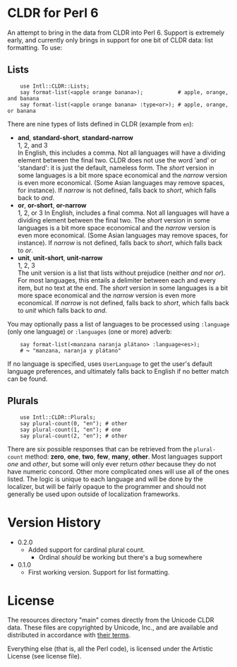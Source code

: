 # CLDR for Perl 6

An attempt to bring in the data from CLDR into Perl 6.  Support is extremely
early, and currently only brings in support for one bit of CLDR data:
list formatting.   To use:

## Lists

```perl6
    use Intl::CLDR::Lists;
    say format-list(<apple orange banana>);           # apple, orange, and banana
    say format-list(<apple orange banana> :type<or>); # apple, orange, or banana
```

There are nine types of lists defined in CLDR (example from `en`):

  * **and**, **standard-short**, **standard-narrow**   
  1, 2, and 3  
  In English, this includes a comma.  Not all languages will have a dividing element
  between the final two.  CLDR does not use the word 'and' or 'standard': it is
  just the default, nameless form.  The *short* version in some languages
  is a bit more space economical and the *narrow* version is even more
  economical.  (Some Asian languages may remove spaces, for instance).  If
  *narrow* is not defined, falls back to *short*, which falls back to *and*.
  * **or**, **or-short**, **or-narrow**   
  1, 2, or 3
  In English, includes a final comma.  Not all languages will have a dividing
  element between the final two.  The *short* version in some languages
  is a bit more space economical and the *narrow* version is even more
  economical.  (Some Asian languages may remove spaces, for instance).  If
  *narrow* is not defined, falls back to *short*, which falls back to *or*.
  * **unit**, **unit-short**, **unit-narrow**  
  1, 2, 3  
  The unit version is a list that lists without prejudice (neither *and* nor *or*).  
  For most languages, this entails a delimiter between each and every item, but
  no text at the end.  The *short* version in some languages
  is a bit more space economical and the *narrow* version is even more
  economical. If *narrow* is not defined, falls back to *short*, which falls
  back to *unit* which falls back to *and*.

You may optionally pass a list of languages to be processed using `:language`
(only one language) or `:languages` (one or more) adverb:

```perl6
    say format-list(<manzana naranja plátano> :language<es>);
    # ↪︎ "manzana, naranja y plátano"
```

If no language is specified, uses `UserLanguage` to get the user's default
language preferences, and ultimately falls back to English if no better match
can be found.

## Plurals

```perl6
    use Intl::CLDR::Plurals;
    say plural-count(0, "en"); # other
    say plural-count(1, "en"); # one
    say plural-count(2, "en"); # other
```

There are six possible responses that can be retrieved from the `plural-count`
method: **zero**, **one**, **two**, **few**, **many**, **other**.  Most languages
support *one* and *other*, but some will only ever return *other* because they
do not have numeric concord.  Other more complicated ones will use all of the
ones listed.  The logic is unique to each language and will be done by
the localizer, but will be fairly opaque to the programmer and should not generally 
be used upon outside of localization frameworks.


# Version History
  * 0.2.0  
    * Added support for cardinal plural count.
      * Ordinal *should* be working but there's a bug somewhere
  * 0.1.0  
    * First working version.  Support for list formatting.  

# License

The resources directory "main" comes directly from the Unicode CLDR data.
These files are copyrighted by Unicode, Inc., and are available and distributed
in accordance with [their terms](http://www.unicode.org/copyright.html).

Everything else (that is, all the Perl code), is licensed under the Artistic License (see license file).
